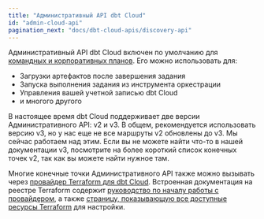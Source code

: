 ```yaml
---
title: "Административный API dbt Cloud"
id: "admin-cloud-api"
pagination_next: "docs/dbt-cloud-apis/discovery-api"
---
```


Административный API dbt Cloud включен по умолчанию для [командных и корпоративных планов](https://www.getdbt.com/pricing/). Его можно использовать для:

- Загрузки артефактов после завершения задания
- Запуска выполнения задания из инструмента оркестрации
- Управления вашей учетной записью dbt Cloud
- и многого другого

В настоящее время dbt Cloud поддерживает две версии Административного API: v2 и v3. В общем, рекомендуется использовать версию v3, но у нас еще не все маршруты v2 обновлены до v3. Мы сейчас работаем над этим. Если вы не можете найти что-то в нашей документации v3, посмотрите на более короткий список конечных точек v2, так как вы можете найти нужное там.

Многие конечные точки Административного API также можно вызывать через [провайдер Terraform для dbt Cloud](https://registry.terraform.io/providers/dbt-labs/dbtcloud/latest). Встроенная документация на реестре Terraform содержит [руководство по началу работы с провайдером](https://registry.terraform.io/providers/dbt-labs/dbtcloud/latest/docs/guides/1_getting_started), а также [страницу, показывающую все доступные ресурсы Terraform](https://registry.terraform.io/providers/dbt-labs/dbtcloud/latest/docs/guides/99_list_resources) для настройки.

<div className="grid--2-col">

<Card
    title="API v2"
    body="Наша устаревшая версия API с ограниченными конечными точками и функциями. Содержит информацию, недоступную в v3."
link="/dbt-cloud/api-v2"
    icon="pencil-paper"/>

<Card
    title="API v3"
    body="Наша последняя версия API с новыми конечными точками и функциями."
link="/dbt-cloud/api-v3"
    icon="pencil-paper"/>

<div className="card-container">
 <Card
    title="Провайдер Terraform для dbt Cloud"
    link="https://registry.terraform.io/providers/dbt-labs/dbtcloud/latest"
    body="Провайдер Terraform, поддерживаемый dbt Labs, который можно использовать для управления учетной записью dbt Cloud."
    icon="pencil-paper"/>
    <a href="https://registry.terraform.io/providers/dbt-labs/dbtcloud/latest"
    className="external-link"      
    target="_blank"
    rel="noopener noreferrer">
    <Icon name='fa-external-link' />
  </a>
</div>
    
</div>